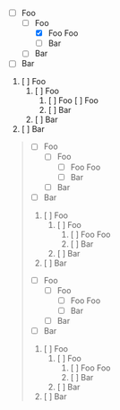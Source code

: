 
 - [ ] Foo
    -  [ ] Foo
         - [x] Foo
            Foo
        - [ ] Bar
     - [ ] Bar
- [ ] Bar
 1. [ ] Foo
      1.  [ ] Foo
            1. [ ] Foo
              [ ] Foo
            1. [ ] Bar
    1. [ ] Bar
1. [ ] Bar

> - [ ] Foo
>    -  [ ]   Foo
>         - [ ] Foo
>            Foo
>        - [ ] Bar
>     - [ ] Bar
>- [ ] Bar
> 1. [ ] Foo
>      1. [ ]  Foo
>            1. [ ] Foo
>              Foo
>            1. [ ] Bar
>    1. [ ] Bar
>1. [ ] Bar
>  - [ ] Foo
>     - [ ]  Foo
>          - [ ] Foo
>             Foo
>         - [ ] Bar
>      - [ ] Bar
> - [ ] Bar
>  1. [ ] Foo
>       1. [ ]  Foo
>             1. [ ] Foo
>               Foo
>             1. [ ] Bar
>     1. [ ] Bar
> 1. [ ] Bar
